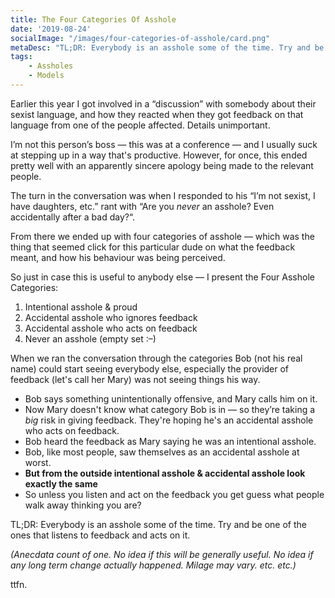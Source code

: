```yaml
---
title: The Four Categories Of Asshole
date: '2019-08-24'
socialImage: "/images/four-categories-of-asshole/card.png"
metaDesc: "TL;DR: Everybody is an asshole some of the time. Try and be one of the ones that listens to feedback and acts on it."
tags:
    - Assholes
    - Models
---
```


Earlier this year I got involved in a “discussion” with somebody about their sexist language, and how they reacted when they got feedback on that language from one of the people affected. Details unimportant. 

I’m not this person’s boss — this was at a conference — and I usually suck at stepping up in a way that's productive. However, for once, this ended pretty well with an apparently sincere apology being made to the relevant people. 

The turn in the conversation was when I responded to his “I’m not sexist, I have daughters, etc.” rant with “Are you _never_ an asshole? Even accidentally after a bad day?“. 

From there we ended up with four categories of asshole — which was the thing that seemed click for this particular dude on what the feedback meant, and how his behaviour was being perceived. 

So just in case this is useful to anybody else — I present the Four Asshole Categories:

1. Intentional asshole & proud
2. Accidental asshole who ignores feedback
3. Accidental asshole who acts on feedback
4. Never an asshole (empty set :–)

When we ran the conversation through the categories Bob (not his real name) could start seeing everybody else, especially the provider of feedback (let's call her Mary) was not seeing things his way.

* Bob says something unintentionally offensive, and Mary calls him on it.
* Now Mary doesn't know what category Bob is in — so they’re taking a _big_ risk in giving feedback. They're hoping he's an accidental asshole who acts on feedback.
* Bob heard the feedback as Mary saying he was an intentional asshole. 
* Bob, like most people, saw themselves as an accidental asshole at worst.
* **But from the outside intentional asshole & accidental asshole look exactly the same**
* So unless you listen and act on the feedback you get guess what people walk away thinking you are?

TL;DR: Everybody is an asshole some of the time. Try and be one of the ones that listens to feedback and acts on it.

_(Anecdata count of one. No idea if this will be generally useful. No idea if any long term change actually happened. Milage may vary. etc. etc.)_

ttfn.



